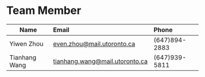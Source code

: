 # Team Member
|Name|Email|Phone|
|----------|:-------------------------|:------------|
|Yiwen Zhou|even.zhou@mail.utoronto.ca|(647)894-2883|
|Tianhang Wang|tianhang.wang@mail.utoronto.ca|(647)939-5811|